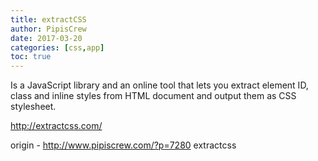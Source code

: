 ```yaml
---
title: extractCSS
author: PipisCrew
date: 2017-03-20
categories: [css,app]
toc: true
---
```


Is a JavaScript library and an online tool that lets you extract element ID, class and inline styles from HTML document and output them as CSS stylesheet.

http://extractcss.com/

origin - http://www.pipiscrew.com/?p=7280 extractcss